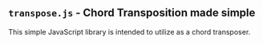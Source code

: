 ## `transpose.js` - Chord Transposition made simple

This simple JavaScript library is intended to utilize as a chord transposer.
